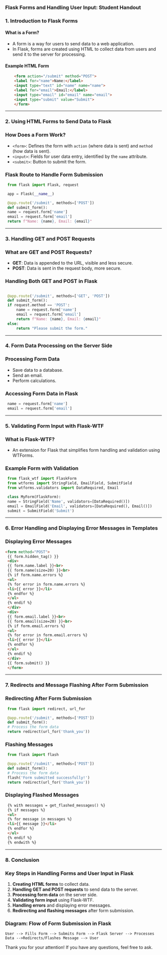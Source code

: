 ### Flask Forms and Handling User Input: Student Handout

### 1. **Introduction to Flask Forms**

#### What is a Form?

- A form is a way for users to send data to a web application.
- In Flask, forms are created using HTML to collect data from users and send it to the server for processing.

#### Example HTML Form

```html
    <form action="/submit" method="POST">
    <label for="name">Name:</label>
    <input type="text" id="name" name="name">
    <label for="email">Email:</label>
    <input type="email" id="email" name="email">
    <input type="submit" value="Submit">
    </form>
```
---

### 2. **Using HTML Forms to Send Data to Flask**


### How Does a Form Work?

- `<form>`: Defines the form with `action` (where data is sent) and `method` (how data is sent).
- `<input>`: Fields for user data entry, identified by the `name` attribute.
- `<submit>`: Button to submit the form.

### Flask Route to Handle Form Submission

   ```python
    from flask import Flask, request

    app = Flask(__name__)

    @app.route('/submit', methods=['POST'])
    def submit_form():
    name = request.form['name']
    email = request.form['email']
    return f"Name: {name}, Email: {email}"

   ```
---

### 3. **Handling GET and POST Requests**

### What are GET and POST Requests?

- **GET**: Data is appended to the URL, visible and less secure.
- **POST**: Data is sent in the request body, more secure.


### Handling Both GET and POST in Flask

   ```python

    @app.route('/submit', methods=['GET', 'POST'])
    def submit_form():
    if request.method == 'POST':
        name = request.form['name']
        email = request.form['email']
        return f"Name: {name}, Email: {email}"
    else:
        return "Please submit the form."

   ```
---

### 4. **Form Data Processing on the Server Side**

### Processing Form Data

- Save data to a database.
- Send an email.
- Perform calculations.

### Accessing Form Data in Flask

   ```python
    name = request.form['name']
    email = request.form['email']
   ```
---

### 5. **Validating Form Input with Flask-WTF**

### What is Flask-WTF?

- An extension for Flask that simplifies form handling and validation using WTForms.

### Example Form with Validation

   ```python
    from flask_wtf import FlaskForm
    from wtforms import StringField, EmailField, SubmitField
    from wtforms.validators import DataRequired, Email

    class MyForm(FlaskForm):
    name = StringField('Name', validators=[DataRequired()])
    email = EmailField('Email', validators=[DataRequired(), Email()])
    submit = SubmitField('Submit')
   ```
---

### 6. **Error Handling and Displaying Error Messages in Templates**

### Displaying Error Messages

   ```html
   <form method="POST">
    {{ form.hidden_tag() }}
    <div>
    {{ form.name.label }}<br>
    {{ form.name(size=20) }}<br>
    {% if form.name.errors %}
    <ul>
    {% for error in form.name.errors %}
    <li>{{ error }}</li>
    {% endfor %}
    </ul>
    {% endif %}
    </div>
    <div>
    {{ form.email.label }}<br>
    {{ form.email(size=20) }}<br>
    {% if form.email.errors %}
    <ul>
    {% for error in form.email.errors %}
    <li>{{ error }}</li>
    {% endfor %}
    </ul>
    {% endif %}
    </div>
    {{ form.submit() }}
    </form>
   ```
---

### 7. **Redirects and Message Flashing After Form Submission**

### Redirecting After Form Submission

   ```python
    from flask import redirect, url_for

    @app.route('/submit', methods=['POST'])
    def submit_form():
    # Process the form data
    return redirect(url_for('thank_you'))
   ```
### Flashing Messages

   ```python
    from flask import flash

    @app.route('/submit', methods=['POST'])
    def submit_form():
    # Process the form data
    flash('Form submitted successfully!')
    return redirect(url_for('thank_you'))
   ```
### Displaying Flashed Messages

   ```html
    {% with messages = get_flashed_messages() %}
    {% if messages %}
    <ul>
    {% for message in messages %}
    <li>{{ message }}</li>
    {% endfor %}
    </ul>
    {% endif %}
    {% endwith %}
   ```
---

### 8. **Conclusion**

### Key Steps in Handling Forms and User Input in Flask

1. **Creating HTML forms** to collect data.
2. **Handling GET and POST requests** to send data to the server.
3. **Processing form data** on the server side.
4. **Validating form input** using Flask-WTF.
5. **Handling errors** and displaying error messages.
6. **Redirecting and flashing messages** after form submission.

### Diagram: Flow of Form Submission in Flask

```plaintext
User --> Fills Form --> Submits Form --> Flask Server --> Processes Data -->Redirects/Flashes Message --> User
```
Thank you for your attention! If you have any questions, feel free to ask.